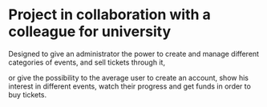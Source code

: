 # Project in collaboration with a colleague for university

Designed to give an administrator the power to create and manage 
different categories of events, and sell tickets through it,

or give the possibility to the average user to create an account,
show his interest in different events, watch their progress and get
funds in order to buy tickets.
